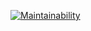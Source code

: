 [![Maintainability](https://api.codeclimate.com/v1/badges/826fb86917afb95e0b3a/maintainability)](https://codeclimate.com/github/IgorShkidchenko/rg_codebreaker/maintainability)
